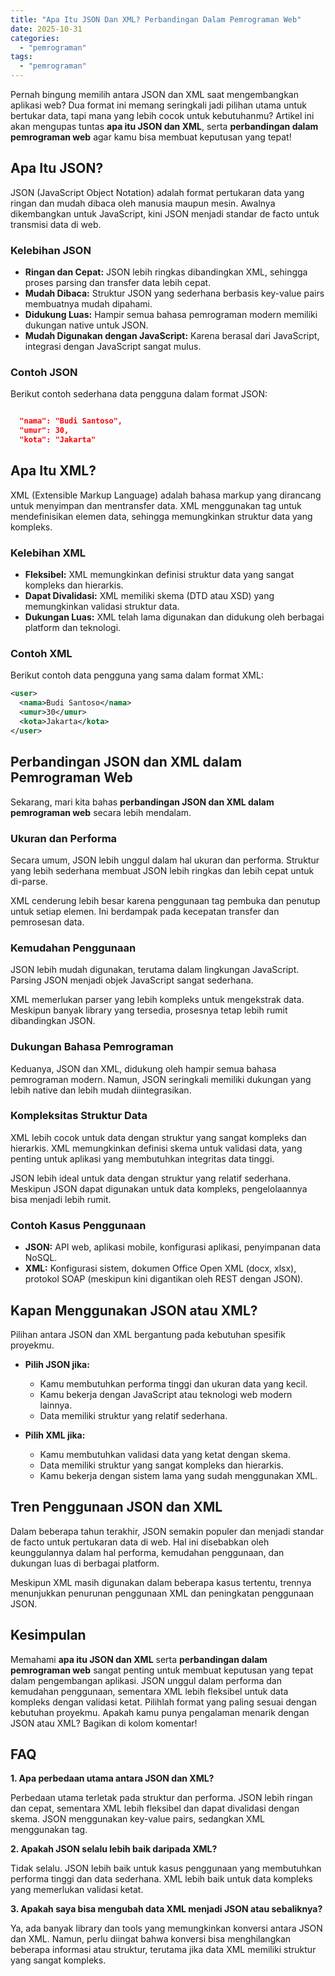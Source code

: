 ```yaml
---
title: "Apa Itu JSON Dan XML? Perbandingan Dalam Pemrograman Web"
date: 2025-10-31
categories: 
  - "pemrograman"
tags: 
  - "pemrograman"
---
```


Pernah bingung memilih antara JSON dan XML saat mengembangkan aplikasi web? Dua format ini memang seringkali jadi pilihan utama untuk bertukar data, tapi mana yang lebih cocok untuk kebutuhanmu? Artikel ini akan mengupas tuntas **apa itu JSON dan XML**, serta **perbandingan dalam pemrograman web** agar kamu bisa membuat keputusan yang tepat!

## Apa Itu JSON?

JSON (JavaScript Object Notation) adalah format pertukaran data yang ringan dan mudah dibaca oleh manusia maupun mesin. Awalnya dikembangkan untuk JavaScript, kini JSON menjadi standar de facto untuk transmisi data di web.

### Kelebihan JSON

- **Ringan dan Cepat:** JSON lebih ringkas dibandingkan XML, sehingga proses parsing dan transfer data lebih cepat.
- **Mudah Dibaca:** Struktur JSON yang sederhana berbasis key-value pairs membuatnya mudah dipahami.
- **Didukung Luas:** Hampir semua bahasa pemrograman modern memiliki dukungan native untuk JSON.
- **Mudah Digunakan dengan JavaScript:** Karena berasal dari JavaScript, integrasi dengan JavaScript sangat mulus.

### Contoh JSON

Berikut contoh sederhana data pengguna dalam format JSON:

```json

  "nama": "Budi Santoso",
  "umur": 30,
  "kota": "Jakarta"
```

## Apa Itu XML?

XML (Extensible Markup Language) adalah bahasa markup yang dirancang untuk menyimpan dan mentransfer data. XML menggunakan tag untuk mendefinisikan elemen data, sehingga memungkinkan struktur data yang kompleks.

### Kelebihan XML

- **Fleksibel:** XML memungkinkan definisi struktur data yang sangat kompleks dan hierarkis.
- **Dapat Divalidasi:** XML memiliki skema (DTD atau XSD) yang memungkinkan validasi struktur data.
- **Dukungan Luas:** XML telah lama digunakan dan didukung oleh berbagai platform dan teknologi.

### Contoh XML

Berikut contoh data pengguna yang sama dalam format XML:

```xml
<user>
  <nama>Budi Santoso</nama>
  <umur>30</umur>
  <kota>Jakarta</kota>
</user>
```

## Perbandingan JSON dan XML dalam Pemrograman Web

Sekarang, mari kita bahas **perbandingan JSON dan XML dalam pemrograman web** secara lebih mendalam.

### Ukuran dan Performa

Secara umum, JSON lebih unggul dalam hal ukuran dan performa. Struktur yang lebih sederhana membuat JSON lebih ringkas dan lebih cepat untuk di-parse.

XML cenderung lebih besar karena penggunaan tag pembuka dan penutup untuk setiap elemen. Ini berdampak pada kecepatan transfer dan pemrosesan data.

### Kemudahan Penggunaan

JSON lebih mudah digunakan, terutama dalam lingkungan JavaScript. Parsing JSON menjadi objek JavaScript sangat sederhana.

XML memerlukan parser yang lebih kompleks untuk mengekstrak data. Meskipun banyak library yang tersedia, prosesnya tetap lebih rumit dibandingkan JSON.

### Dukungan Bahasa Pemrograman

Keduanya, JSON dan XML, didukung oleh hampir semua bahasa pemrograman modern. Namun, JSON seringkali memiliki dukungan yang lebih native dan lebih mudah diintegrasikan.

### Kompleksitas Struktur Data

XML lebih cocok untuk data dengan struktur yang sangat kompleks dan hierarkis. XML memungkinkan definisi skema untuk validasi data, yang penting untuk aplikasi yang membutuhkan integritas data tinggi.

JSON lebih ideal untuk data dengan struktur yang relatif sederhana. Meskipun JSON dapat digunakan untuk data kompleks, pengelolaannya bisa menjadi lebih rumit.

### Contoh Kasus Penggunaan

- **JSON:** API web, aplikasi mobile, konfigurasi aplikasi, penyimpanan data NoSQL.
- **XML:** Konfigurasi sistem, dokumen Office Open XML (docx, xlsx), protokol SOAP (meskipun kini digantikan oleh REST dengan JSON).

## Kapan Menggunakan JSON atau XML?

Pilihan antara JSON dan XML bergantung pada kebutuhan spesifik proyekmu.

- **Pilih JSON jika:**
    
    - Kamu membutuhkan performa tinggi dan ukuran data yang kecil.
    - Kamu bekerja dengan JavaScript atau teknologi web modern lainnya.
    - Data memiliki struktur yang relatif sederhana.
- **Pilih XML jika:**
    
    - Kamu membutuhkan validasi data yang ketat dengan skema.
    - Data memiliki struktur yang sangat kompleks dan hierarkis.
    - Kamu bekerja dengan sistem lama yang sudah menggunakan XML.

## Tren Penggunaan JSON dan XML

Dalam beberapa tahun terakhir, JSON semakin populer dan menjadi standar de facto untuk pertukaran data di web. Hal ini disebabkan oleh keunggulannya dalam hal performa, kemudahan penggunaan, dan dukungan luas di berbagai platform.

Meskipun XML masih digunakan dalam beberapa kasus tertentu, trennya menunjukkan penurunan penggunaan XML dan peningkatan penggunaan JSON.

## Kesimpulan

Memahami **apa itu JSON dan XML** serta **perbandingan dalam pemrograman web** sangat penting untuk membuat keputusan yang tepat dalam pengembangan aplikasi. JSON unggul dalam performa dan kemudahan penggunaan, sementara XML lebih fleksibel untuk data kompleks dengan validasi ketat. Pilihlah format yang paling sesuai dengan kebutuhan proyekmu. Apakah kamu punya pengalaman menarik dengan JSON atau XML? Bagikan di kolom komentar!

## FAQ

**1\. Apa perbedaan utama antara JSON dan XML?**

Perbedaan utama terletak pada struktur dan performa. JSON lebih ringan dan cepat, sementara XML lebih fleksibel dan dapat divalidasi dengan skema. JSON menggunakan key-value pairs, sedangkan XML menggunakan tag.

**2\. Apakah JSON selalu lebih baik daripada XML?**

Tidak selalu. JSON lebih baik untuk kasus penggunaan yang membutuhkan performa tinggi dan data sederhana. XML lebih baik untuk data kompleks yang memerlukan validasi ketat.

**3\. Apakah saya bisa mengubah data XML menjadi JSON atau sebaliknya?**

Ya, ada banyak library dan tools yang memungkinkan konversi antara JSON dan XML. Namun, perlu diingat bahwa konversi bisa menghilangkan beberapa informasi atau struktur, terutama jika data XML memiliki struktur yang sangat kompleks.
